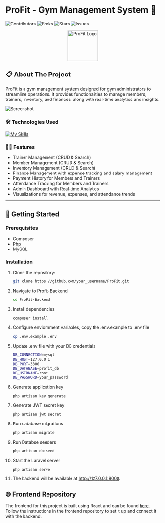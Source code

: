 # ProFit - Gym Management System 💪

![Contributors](https://img.shields.io/github/contributors/your_username/ProFit.svg?style=for-the-badge)
![Forks](https://img.shields.io/github/forks/your_username/ProFit.svg?style=for-the-badge)
![Stars](https://img.shields.io/github/stars/your_username/ProFit.svg?style=for-the-badge)
![Issues](https://img.shields.io/github/issues/your_username/ProFit.svg?style=for-the-badge)

<p align="center">
  <a href="https://github.com/SyedSamrozeAli/ProFit-Backend">
    <img src="images/logo.png" alt="ProFit Logo" width="100" height="100">
  </a>
</p>

## 📋 About The Project

ProFit is a gym management system designed for gym administrators to streamline operations. It provides functionalities to manage members, trainers, inventory, and finances, along with real-time analytics and insights.

![Screenshot](images/screenshot.png)

### 🛠️ Technologies Used

[![My Skills](https://skillicons.dev/icons?i=react,laravel,tailwind,mysql,php)](https://skillicons.dev)

### 🧑‍💻 Features

- Trainer Management (CRUD & Search)
- Member Management (CRUD & Search)
- Inventory Management (CRUD & Search)
- Finance Management with expense tracking and salary management
- Payment History for Members and Trainers
- Attendance Tracking for Members and Trainers
- Admin Dashboard with Real-time Analytics
- Visualizations for revenue, expenses, and attendance trends

---

## 🚀 Getting Started

### Prerequisites

- Composer
- Php
- MySQL

### Installation

1. Clone the repository:
   ```bash
   git clone https://github.com/your_username/ProFit.git

2. Navigate to Profit-Backend
    ```bash
    cd ProFit-Backend

3. Install dependencies
    ```bash
    composer install

4. Configure enviornment variables, copy the .env.example to .env file
    ```bash
    cp .env.example .env

5. Update .env file with your DB credentials
    ```bash
    DB_CONNECTION=mysql
    DB_HOST=127.0.0.1
    DB_PORT=3306
    DB_DATABASE=profit_db
    DB_USERNAME=root
    DB_PASSWORD=your_password


6. Generate application key
   ```bash
   php artisan key:generate

7. Generate JWT secret key
   ```bash
   php artisan jwt:secret

8. Run database migrations
   ```bash
   php artisan migrate

9. Run Databse seeders
   ```bash
   php artisan db:seed

10. Start the Laravel server
    ```bash
    php artisan serve

11. The backend will be available at http://127.0.0.1:8000.


## 🌐 Frontend Repository
The frontend for this project is built using React and can be found <a href="https://github.com/SyedSamrozeAli/ProFit-Frontend">here</a>.
Follow the instructions in the frontend repository to set it up and connect it with the backend.
    
